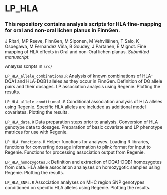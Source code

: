 # LP_HLA

### This repository contains analysis scripts for HLA fine-mapping for oral and non-oral lichen planus in FinnGen. 

J Ritari, MP Reeve, FinnGen, M Siponen, M Vehviläinen, T Salo, K Osoegawa, M Fernandez Viña, B Goudey, J Partanen, E Mignot. Fine mapping of HLA effects in Oral and non-Oral lichen planus. _Submitted manuscript._

Analysis scripts in `src/`

`LP_HLA_allele_combinations.R`
Analysis of known combinations of HLA-DQA1 and HLA-DQB1 alleles as they occur in FinnGen.
Definition of DQ allele pairs and their dosages. LP association analysis using Regenie.
Plotting the results.

`LP_HLA_allele_conditional.R`
Conditional association analysis of HLA alleles using Regenie. Specific HLA alleles are included as additional model covariates. Plotting the results.

`LP_HLA_data.R`
Data preparation steps prior to analysis. Conversion of HLA genotype data to dosages. Preparation of basic covariate and LP phenotype matrices for use with Regenie.

`LP_HLA_functions.R`
Helper functions for analyses. Loading R libraries, functions for converting dosage information to plink format for input to Regenie. Functions for processing association output from Regenie.

`LP_HLA_homozygotes.R`
Definition and extraction of DQA1-DQB1 homozygotes from data. HLA allele association analayses on homozygotic samples using Regenie. Plotting the results.

`LP_HLA_SNPs.R`
Association analyses on MHC region SNP genotypes conditioned on specific HLA alleles using Regenie. Plotting the results.
